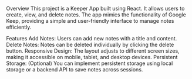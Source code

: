 Overview
This project is a Keeper App built using React. It allows users to create, view, and delete notes. The app mimics the functionality of Google Keep, providing a simple and user-friendly interface to manage notes efficiently.

Features
Add Notes: Users can add new notes with a title and content.
Delete Notes: Notes can be deleted individually by clicking the delete button.
Responsive Design: The layout adjusts to different screen sizes, making it accessible on mobile, tablet, and desktop devices.
Persistent Storage: (Optional) You can implement persistent storage using local storage or a backend API to save notes across sessions.
